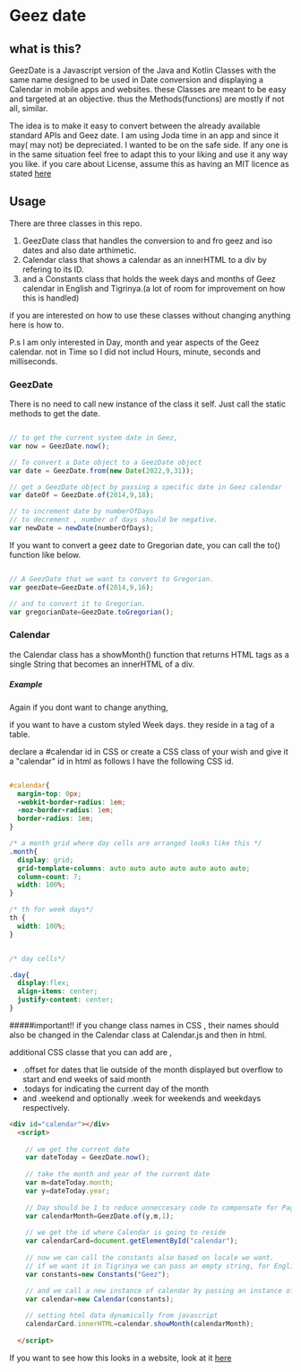 # Geez date

## what is this?

GeezDate is a Javascript version of the Java and Kotlin Classes with the same name designed to be used in Date conversion and displaying a Calendar in mobile apps and websites.  these Classes are meant to be easy and targeted at an objective. thus the Methods(functions) are mostly if not all, similar.

The idea is to make it easy to convert between the already available standard APIs and Geez date.  I am using Joda time in an app and since it may( may not) be depreciated. I wanted to be on the safe side. If any one is in the same situation feel free to adapt this to your liking and use it any way you like.
if you care about License, assume this as having an MIT licence as stated <a href="https://choosealicense.com/licenses/mit/">here</a>


## Usage

There are three classes in this repo. 

<ol>
  <li> GeezDate class that handles the conversion to and fro geez and iso dates and also date arthimetic.</li>
  <li> Calendar class that shows a calendar as an innerHTML to a div by refering to its ID.</li>
  <li> and a Constants class that holds the week days and months of Geez calendar in English and Tigrinya.(a lot of room for improvement on how this is handled) </li>
</ol>

if you are interested on how to use these classes without changing anything here is how to.

P.s I am only interested in Day, month and year aspects of the Geez calendar. not in Time so I did not includ Hours, minute, seconds and milliseconds.


### GeezDate

There is no need to call new instance of the class it self. Just call the static methods to get the date.



```javascript

// to get the current system date in Geez,
var now = GeezDate.now(); 

// To convert a Date object to a GeezDate object
var date = GeezDate.from(new Date(2022,9,31)); 

// get a GeezDate object by passing a specific date in Geez calendar
var dateOf = GeezDate.of(2014,9,18);  

// to increment date by numberOfDays 
// to decrement , number of days should be negative.
var newDate = newDate(numberOfDays);


```

If you want to convert a geez date to Gregorian date, you can call the to() function like below.


```javascript

// A GeezDate that we want to convert to Gregorian.
var geezDate=GeezDate.of(2014,9,16);

// and to convert it to Gregorian.
var gregorianDate=GeezDate.toGregorian();


```

### Calendar

the Calendar class has a showMonth() function that returns HTML tags as a single String that becomes an innerHTML of a div.

##### Example 

Again if you dont want to change anything,

if you want to have a custom styled Week days. they reside in a <th> tag of a table.

declare a #calendar id in CSS or create a CSS class of your wish and give it a "calendar" id in html as follows
I have the following CSS id.
  
  ``` css
  
  #calendar{
    margin-top: 0px;
    -webkit-border-radius: 1em;
    -moz-border-radius: 1em;
    border-radius: 1em;
  }
  
  /* a month grid where day cells are arranged looks like this */
  .month{
    display: grid;
    grid-template-columns: auto auto auto auto auto auto auto;
    column-count: 7;
    width: 100%;
  }
  
  /* th for week days*/
  th {
    width: 100%;
  }
  
  
  /* day cells*/
  
  .day{
    display:flex;
    align-items: center;
    justify-content: center;
  }
  ```
  
 #####important!!
 if you change class names in CSS , their names should also be changed in the Calendar class at Calendar.js 
 and then in html.
  
  additional CSS classe that you can add are ,
  <ul>
    <li>.offset for dates that lie outside of the month displayed but overflow to start and end weeks of said month</li>
    <li>.todays for indicating the current day of the month</li>
    <li> and .weekend and optionally .week for weekends and weekdays respectively.</li>
   </ul>
  
```html
<div id="calendar"></div>
  <script>
    
    // we get the current date
    var dateToday = GeezDate.now();
    
    // take the month and year of the current date
    var m=dateToday.month;                    
    var y=dateToday.year;
    
    // Day should be 1 to reduce unneccesary code to compensate for Pagumie date error.
    var calendarMonth=GeezDate.of(y,m,1);
    
    // we get the id where Calendar is going to reside
    var calendarCard=document.getElementById("calendar");
    
    // now we can call the constants also based on locale we want. 
    // if we want it in Tigrinya we can pass an empty string, for English we pass "iso"
    var constants=new Constants("Geez");
    
    // and we call a new instance of calendar by passing an instance of Constants
    var calendar=new Calendar(constants);

    // setting html data dynamically from javascript 
    calendarCard.innerHTML=calendar.showMonth(calendarMonth); 
    
  </script>
  ```
  


If you want to see how this looks in a website, look at it <a href="https://tinsae-ghilay.github.io ">here</a>

